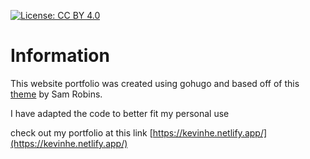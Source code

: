 [![License: CC BY 4.0](https://img.shields.io/badge/License-CC%20BY%204.0-lightgrey.svg)](https://creativecommons.org/licenses/by/4.0/)

# Information
This website portfolio was created using gohugo and based off of this [theme](https://themes.gohugo.io/hugo-developer-portfolio/) by Sam Robins.

I have adapted the code to better fit my personal use

check out my portfolio at this link [https://kevinhe.netlify.app/](https://kevinhe.netlify.app/)
